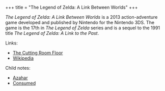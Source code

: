 +++
title = "The Legend of Zelda: A Link Between Worlds"
+++

*The Legend of Zelda: A Link Between Worlds* is a 2013 action-adventure game developed and published by Nintendo for the Nintendo 3DS. The game is the 17th in *The Legend of Zelda* series and is a sequel to the 1991 title *The Legend of Zelda: A Link to the Past*.

Links:

- [The Cutting Room Floor](https://tcrf.net/The_Legend_of_Zelda:_A_Link_Between_Worlds)
- [Wikipedia](https://en.wikipedia.org/wiki/The_Legend_of_Zelda:_A_Link_Between_Worlds)

Child notes:

- [Azahar](@/notes/The_Legend_of_Zelda_A_Link_Between_Worlds/Azahar.md)
- [Consumed](@/notes/The_Legend_of_Zelda_A_Link_Between_Worlds/Consumed.md)
